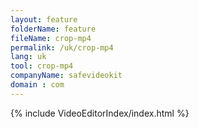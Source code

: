 ```yaml
---
layout: feature
folderName: feature
fileName: crop-mp4
permalink: /uk/crop-mp4
lang: uk
tool: crop-mp4
companyName: safevideokit
domain : com
---
```


{% include VideoEditorIndex/index.html %}

   